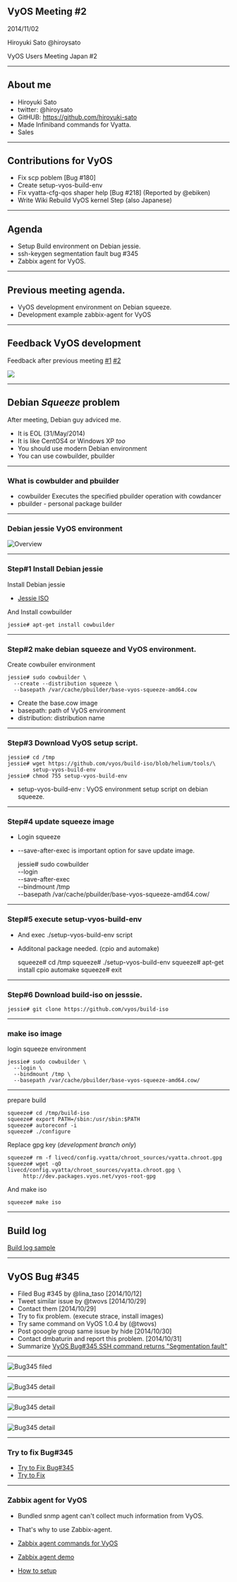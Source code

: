 

## VyOS Meeting #2

2014/11/02

Hiroyuki Sato @hiroysato

VyOS Users Meeting Japan #2

---

## About me

* Hiroyuki Sato
* twitter: @hiroysato
* GitHUB: https://github.com/hiroyuki-sato
* Made Infiniband commands for Vyatta.
* Sales

---

## Contributions for VyOS

* Fix scp poblem [Bug #180]
* Create setup-vyos-build-env
* Fix vyatta-cfg-qos shaper help [Bug #218] (Reported by @ebiken)
* Write Wiki Rebuild VyOS kernel Step (also Japanese)



---

## Agenda

* Setup Build environment on Debian jessie.
* ssh-keygen segmentation fault bug #345
* Zabbix agent for VyOS.


---

## Previous meeting agenda.

* VyOS development environment on Debian squeeze.
* Development example zabbix-agent for VyOS

---

## Feedback VyOS development

Feedback after previous meeting [#1](https://twitter.com/henrich/status/493300065822191617) [#2](https://twitter.com/hiroysato/status/495235218089848832)

![](images/pbuilder1.png)


---

## Debian *Squeeze* problem

After meeting, Debian guy adviced me. 

* It is EOL (31/May/2014)
* It is like CentOS4 or Windows XP *too*
* You should use modern Debian environment 
* You can use cowbuilder, pbuilder

---

### What is cowbulder and pbuilder

* cowbuilder Executes the specified pbuilder operation with cowdancer
* pbuilder - personal package builder 

---

### Debian jessie VyOS environment

![Overview](images/pbuilder2.png)

---

### Step#1 Install Debian jessie

Install Debian jessie

* [Jessie ISO](http://ftp.debian.org/debian/dists/jessie/main/installer-amd64/current/images/netboot/mini.iso)

And Install cowbuilder

    jessie# apt-get install cowbuilder

---

### Step#2 make debian squeeze and VyOS environment.

Create cowbuiler environment

    jessie# sudo cowbuilder \
      --create --distribution squeeze \
      --basepath /var/cache/pbuilder/base-vyos-squeeze-amd64.cow

* Create the base.cow image
* basepath: path of VyOS environment
* distribution: distribution name

---

### Step#3 Download VyOS setup script.

    jessie# cd /tmp
    jessie# wget https://github.com/vyos/build-iso/blob/helium/tools/\
            setup-vyos-build-env 
    jessie# chmod 755 setup-vyos-build-env
    

* setup-vyos-build-env : VyOS environment setup script on debian squeeze.

---

### Step#4 update squeeze image

* Login squeeze
* --save-after-exec is important option for save update image.

 

    jessie# sudo cowbuilder \
      --login \
      --save-after-exec \
      --bindmount /tmp \
      --basepath /var/cache/pbuilder/base-vyos-squeeze-amd64.cow/

---

### Step#5 execute setup-vyos-build-env

* And exec ./setup-vyos-build-env script
* Additonal package needed. (cpio and automake)


  
    squeeze# cd /tmp
    squeeze# ./setup-vyos-build-env
    squeeze# apt-get install cpio automake
    squeeze# exit 

---

### Step#6 Download build-iso on jesssie.

    jessie# git clone https://github.com/vyos/build-iso 
    

---

### make iso image 

login squeeze environment 

    jessie# sudo cowbuilder \
      --login \
      --bindmount /tmp \
      --basepath /var/cache/pbuilder/base-vyos-squeeze-amd64.cow/

---

prepare build
    
    squeeze# cd /tmp/build-iso 
    squeeze# export PATH=/sbin:/usr/sbin:$PATH
    squeeze# autoreconf -i
    squeeze# ./configure
    

Replace gpg key (*development branch only*)

    squeeze# rm -f livecd/config.vyatta/chroot_sources/vyatta.chroot.gpg
    squeeze# wget -qO livecd/config.vyatta/chroot_sources/vyatta.chroot.gpg \
         http://dev.packages.vyos.net/vyos-root-gpg

And make iso

    squeeze# make iso
    

---

## Build log

[Build log sample](https://gist.github.com/hiroyuki-sato/f730a246a9b5f7b577f2)

---

## VyOS Bug #345

* Filed Bug #345 by @lina_taso [2014/10/12]
* Tweet similar issue by @twovs [2014/10/29]
* Contact them [2014/10/29]
* Try to fix problem. (execute strace, install images) 
* Try same command on VyOS 1.0.4 by (@twovs) 
* Post gooogle group same issue by hide [2014/10/30]
* Contact dmbaturin and report this problem. [2014/10/31]
* Summarize [VyOS Bug#345 SSH command returns "Segmentation fault"](https://gist.github.com/hiroyuki-sato/6cfac97d21a26e3d5cc9)

---


![Bug345 filed](images/bug345_1.png)

---


![Bug345 detail](images/bug345_2.png)

---


![Bug345 detail](images/bug345_3.png)

---


![Bug345 detail](images/bug345_4.png)

---

### Try to fix Bug#345

* [Try to Fix Bug#345](https://gist.github.com/hiroyuki-sato/6fa390e2ca7dd42fe9aa)
* [Try to Fix](https://gist.github.com/hiroyuki-sato/6cfac97d21a26e3d5cc9)

---

### Zabbix agent for VyOS

* Bundled snmp agent can't collect much information from VyOS.
* That's why to use Zabbix-agent.

* [Zabbix agent commands for VyOS](https://github.com/hiroyuki-sato/vyos-cfg-zabbix-agent)
* [Zabbix agent demo](http://komeiy.hatenablog.com/entry/2014/10/24/002107)
* [How to setup](http://www.downtown.jp/~soukaku/archives/2014/0802_145203.html)


